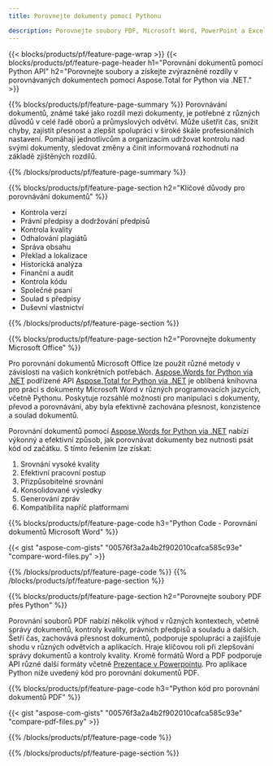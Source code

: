```yaml
---
title: Porovnejte dokumenty pomocí Pythonu 

description: Porovnejte soubory PDF, Microsoft Word, PowerPoint a Excel prostřednictvím aplikace Python. Získejte zvýrazněné výsledky srovnání.
---
```


{{< blocks/products/pf/feature-page-wrap >}}
{{< blocks/products/pf/feature-page-header h1="Porovnání dokumentů pomocí Python API" h2="Porovnejte soubory a získejte zvýrazněné rozdíly v porovnávaných dokumentech pomocí Aspose.Total for Python via .NET." >}}

{{% blocks/products/pf/feature-page-summary %}}
Porovnávání dokumentů, známé také jako rozdíl mezi dokumenty, je potřebné z různých důvodů v celé řadě oborů a průmyslových odvětví. Může ušetřit čas, snížit chyby, zajistit přesnost a zlepšit spolupráci v široké škále profesionálních nastavení. Pomáhají jednotlivcům a organizacím udržovat kontrolu nad svými dokumenty, sledovat změny a činit informovaná rozhodnutí na základě zjištěných rozdílů.

{{% /blocks/products/pf/feature-page-summary  %}}

{{% blocks/products/pf/feature-page-section  h2="Klíčové důvody pro porovnávání dokumentů" %}}

- Kontrola verzí
- Právní předpisy a dodržování předpisů
- Kontrola kvality
- Odhalování plagiátů
- Správa obsahu
- Překlad a lokalizace
- Historická analýza
- Finanční a audit
- Kontrola kódu
- Společné psaní
- Soulad s předpisy
- Duševní vlastnictví

{{% /blocks/products/pf/feature-page-section %}}

{{% blocks/products/pf/feature-page-section  h2="Porovnejte dokumenty Microsoft Office" %}}

Pro porovnání dokumentů Microsoft Office lze použít různé metody v závislosti na vašich konkrétních potřebách. [Aspose.Words for Python via .NET](https://products.aspose.com/words/python-net/) podřízené API [Aspose.Total for Python via .NET](https://products.aspose.com/total/python-net/) je oblíbená knihovna pro práci s dokumenty Microsoft Word v různých programovacích jazycích, včetně Pythonu. Poskytuje rozsáhlé možnosti pro manipulaci s dokumenty, převod a porovnávání, aby byla efektivně zachována přesnost, konzistence a soulad dokumentů.  <br />

Porovnání dokumentů pomocí [Aspose.Words for Python via .NET](https://products.aspose.com/words/python-net/) nabízí výkonný a efektivní způsob, jak porovnávat dokumenty bez nutnosti psát kód od začátku. S tímto řešením lze získat:<br />

1. Srovnání vysoké kvality<br />
2. Efektivní pracovní postup<br />
3. Přizpůsobitelné srovnání<br />
4. Konsolidované výsledky<br />
5. Generování zpráv<br />
6. Kompatibilita napříč platformami


{{% blocks/products/pf/feature-page-code h3="Python Code - Porovnání dokumentů Microsoft Word" %}}

{{< gist "aspose-com-gists" "00576f3a2a4b2f902010cafca585c93e" "compare-word-files.py" >}}

{{% /blocks/products/pf/feature-page-code  %}}
{{% /blocks/products/pf/feature-page-section %}}

{{% blocks/products/pf/feature-page-section  h2="Porovnejte soubory PDF přes Python" %}}

Porovnání souborů PDF nabízí několik výhod v různých kontextech, včetně správy dokumentů, kontroly kvality, právních předpisů a souladu a dalších. Šetří čas, zachovává přesnost dokumentů, podporuje spolupráci a zajišťuje shodu v různých odvětvích a aplikacích. Hraje klíčovou roli při zlepšování správy dokumentů a kontroly kvality. Kromě formátů Word a PDF podporuje API různé další formáty včetně [Prezentace v Powerpointu](https://products.aspose.com/total/python-net/compare/pptx/). Pro aplikace Python níže uvedený kód pro porovnání dokumentů PDF.


{{% blocks/products/pf/feature-page-code h3="Python kód pro porovnání dokumentů PDF" %}}

{{< gist "aspose-com-gists" "00576f3a2a4b2f902010cafca585c93e" "compare-pdf-files.py" >}}

{{% /blocks/products/pf/feature-page-code  %}}

{{% /blocks/products/pf/feature-page-section %}}